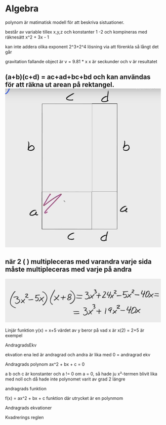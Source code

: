 # Algebra


polynom är matimatisk modell för att beskriva sistuationer.

består av variable tillex x,y,z och konstanter 1 -2 och kompineras med räknesätt
x^2 + 3x - 1

kan inte addera olika exponent 2^3+2^4
lösning via att förenkla så långt det går

gravitation fallande object är v = 9.81 * x
x är seckunder och v är resultatet 

## (a+b)(c+d) = ac+ad+bc+bd och kan användas för att räkna ut arean på rektangel. ![picture 2](../../images/028c739854dccbe3fad7e3a8c4938dc30b80907922e52efd376f925853235f8d.png)  
## när 2 ( ) multipleceras med varandra varje sida måste multipleceras med varje på andra
![picture 3](../../images/f0a18c8f94b3c0d847d00f4ae780f5a63d03b451b6871a501c39c491d44e0006.png)  


Linjär funktion
y(x) = x+5
värdet av y beror på vad x är
x(2) = 2+5 är exempel



AndragradsEkv

ekvation ena led är andragrad och andra är lika med 0 = andragrad ekv


Andragrads polynom
ax^2 + bx + c = 0

a b och c är konstanter och a != 0 om a = 0, så hade ju x²-termen blivit lika med noll och då hade inte polynomet varit av grad 2 längre

andragrads funktion

f(x) = ax^2 + bx + c 
funktion där utrycket är en polynmom

Andragrads ekvationer



Kvadrerings reglen
